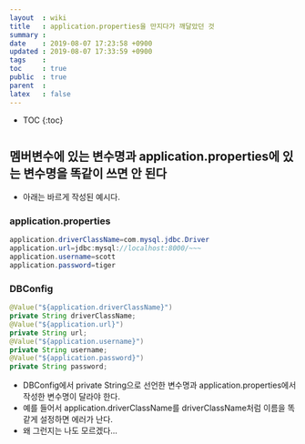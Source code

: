 ```yaml
---
layout  : wiki
title   : application.properties을 만지다가 깨달았던 것
summary : 
date    : 2019-08-07 17:23:58 +0900
updated : 2019-08-07 17:33:59 +0900
tags    : 
toc     : true
public  : true
parent  : 
latex   : false
---
```

* TOC
{:toc}

# 

## 멤버변수에 있는 변수명과 application.properties에 있는 변수명을 똑같이 쓰면 안 된다

* 아래는 바르게 작성된 예시다.

### application.properties

```java
application.driverClassName=com.mysql.jdbc.Driver
application.url=jdbc:mysql://localhost:8000/~~~
application.username=scott
application.password=tiger
```

### DBConfig

```java
@Value("${application.driverClassName}")
private String driverClassName;
@Value("${application.url}")
private String url;
@Value("${application.username}")
private String username;
@Value("${application.password}")
private String password;
```
* DBConfig에서 private String으로 선언한 변수명과 application.properties에서 작성한 변수명이 달라야 한다.
* 예를 들어서 application.driverClassName를 driverClassName처럼 이름을 똑같게 설정하면 에러가 난다.
* 왜 그런지는 나도 모르겠다...


